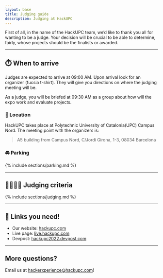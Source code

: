 ```yaml
---
layout: base
title: Judging guide
description: Judging at HackUPC
---
```


First of all, in the name of the HackUPC team, we’d like to thank you all for wanting to be a judge. Your decision will be crucial to be able to determine, fairly, whose projects should be the finalists or awarded.

---

## :stopwatch: When to arrive

Judges are expected to arrive at 09:00 AM. Upon arrival look for an organizer (fucsia t-shirt). They will give you directions on where the judging meeting will be.

As a judge, you will be briefed at 09:30 AM as a group about how will the expo work and evaluate projects.

### :round_pushpin: Location

HackUPC takes place at Polytechnic University of Catalonia(UPC) Campus Nord. The meeting point with the organizers is:

> A5 building from Campus Nord, C/Jordi Girona, 1-3, 08034 Barcelona

### :oncoming_automobile: Parking

{% include sections/parking.md %}

---

## :man_judge::woman_judge: Judging criteria

{% include sections/judging.md %}

---

## :link: Links you need! 

- Our website: [hackupc.com](https://hackupc.com/)
- Live page: [live.hackupc.com](https://live.hackupc.com)
- Devpost: [hackupc2022.devpost.com](https://hackupc2022.devpost.com)

---

## More questions?

Email us at [hackerxperience@hackupc.com](mailto:hackerxperience@hackupc.com)!
